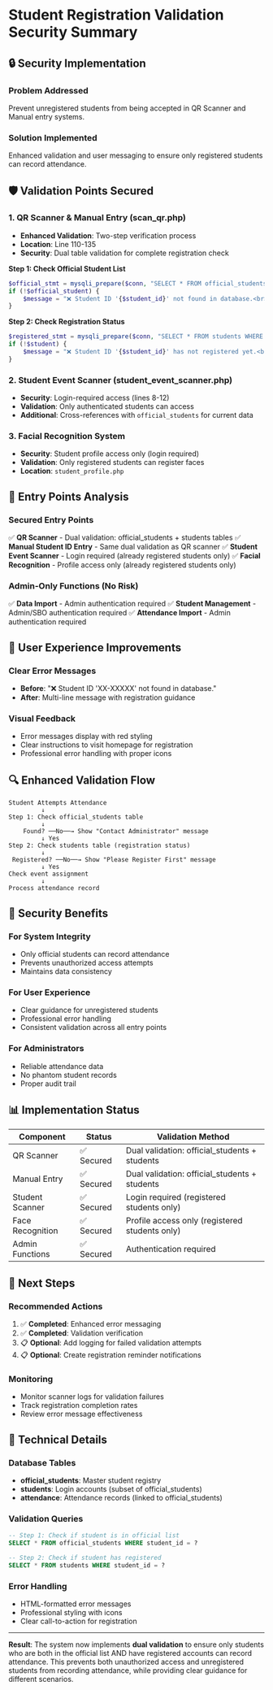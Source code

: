 # Student Registration Validation Security Summary

## 🔒 Security Implementation

### **Problem Addressed**
Prevent unregistered students from being accepted in QR Scanner and Manual entry systems.

### **Solution Implemented**
Enhanced validation and user messaging to ensure only registered students can record attendance.

## 🛡️ Validation Points Secured

### **1. QR Scanner & Manual Entry (scan_qr.php)**
- **Enhanced Validation**: Two-step verification process
- **Location**: Line 110-135
- **Security**: Dual table validation for complete registration check

**Step 1: Check Official Student List**
```php
$official_stmt = mysqli_prepare($conn, "SELECT * FROM official_students WHERE student_id = ?");
if (!$official_student) {
    $message = "❌ Student ID '{$student_id}' not found in database.<br>📝 <strong>Please contact administrator</strong> to add you to the official student list.";
}
```

**Step 2: Check Registration Status**
```php
$registered_stmt = mysqli_prepare($conn, "SELECT * FROM students WHERE student_id = ?");
if (!$student) {
    $message = "❌ Student ID '{$student_id}' has not registered yet.<br>📝 <strong>Please register first</strong> before your attendance can be recorded.<br>💡 Visit the homepage to create your account.";
}
```

### **2. Student Event Scanner (student_event_scanner.php)**
- **Security**: Login-required access (lines 8-12)
- **Validation**: Only authenticated students can access
- **Additional**: Cross-references with `official_students` for current data

### **3. Facial Recognition System**
- **Security**: Student profile access only (login required)
- **Validation**: Only registered students can register faces
- **Location**: `student_profile.php`

## 🚫 Entry Points Analysis

### **Secured Entry Points**
✅ **QR Scanner** - Dual validation: official_students + students tables
✅ **Manual Student ID Entry** - Same dual validation as QR scanner
✅ **Student Event Scanner** - Login required (already registered students only)
✅ **Facial Recognition** - Profile access only (already registered students only)

### **Admin-Only Functions (No Risk)**
✅ **Data Import** - Admin authentication required
✅ **Student Management** - Admin/SBO authentication required
✅ **Attendance Import** - Admin authentication required

## 📝 User Experience Improvements

### **Clear Error Messages**
- **Before**: "❌ Student ID 'XX-XXXXX' not found in database."
- **After**: Multi-line message with registration guidance

### **Visual Feedback**
- Error messages display with red styling
- Clear instructions to visit homepage for registration
- Professional error handling with proper icons

## 🔍 Enhanced Validation Flow

```
Student Attempts Attendance
         ↓
Step 1: Check official_students table
         ↓
    Found? ──No──→ Show "Contact Administrator" message
         ↓ Yes
Step 2: Check students table (registration status)
         ↓
 Registered? ──No──→ Show "Please Register First" message
         ↓ Yes
Check event assignment
         ↓
Process attendance record
```

## 🎯 Security Benefits

### **For System Integrity**
- Only official students can record attendance
- Prevents unauthorized access attempts
- Maintains data consistency

### **For User Experience**
- Clear guidance for unregistered students
- Professional error handling
- Consistent validation across all entry points

### **For Administrators**
- Reliable attendance data
- No phantom student records
- Proper audit trail

## 📊 Implementation Status

| Component | Status | Validation Method |
|-----------|--------|------------------|
| QR Scanner | ✅ Secured | Dual validation: official_students + students |
| Manual Entry | ✅ Secured | Dual validation: official_students + students |
| Student Scanner | ✅ Secured | Login required (registered students only) |
| Face Recognition | ✅ Secured | Profile access only (registered students only) |
| Admin Functions | ✅ Secured | Authentication required |

## 🚀 Next Steps

### **Recommended Actions**
1. ✅ **Completed**: Enhanced error messaging
2. ✅ **Completed**: Validation verification
3. 📋 **Optional**: Add logging for failed validation attempts
4. 📋 **Optional**: Create registration reminder notifications

### **Monitoring**
- Monitor scanner logs for validation failures
- Track registration completion rates
- Review error message effectiveness

## 🔧 Technical Details

### **Database Tables**
- **official_students**: Master student registry
- **students**: Login accounts (subset of official_students)
- **attendance**: Attendance records (linked to official_students)

### **Validation Queries**
```sql
-- Step 1: Check if student is in official list
SELECT * FROM official_students WHERE student_id = ?

-- Step 2: Check if student has registered
SELECT * FROM students WHERE student_id = ?
```

### **Error Handling**
- HTML-formatted error messages
- Professional styling with icons
- Clear call-to-action for registration

---

**Result**: The system now implements **dual validation** to ensure only students who are both in the official list AND have registered accounts can record attendance. This prevents both unauthorized access and unregistered students from recording attendance, while providing clear guidance for different scenarios.
